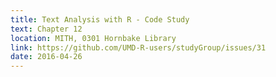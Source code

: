 ```yaml
---
title: Text Analysis with R - Code Study
text: Chapter 12
location: MITH, 0301 Hornbake Library
link: https://github.com/UMD-R-users/studyGroup/issues/31
date: 2016-04-26
---
```

